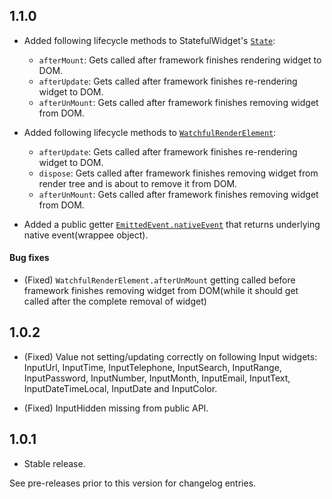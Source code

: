 ## 1.1.0

- Added following lifecycle methods to StatefulWidget's [`State`](https://pub.dev/documentation/rad/latest/rad/State-class.html):

    - `afterMount`: Gets called after framework finishes rendering widget to DOM. 
    - `afterUpdate`: Gets called after framework finishes re-rendering widget to DOM. 
    - `afterUnMount`: Gets called after framework finishes removing widget from DOM.

- Added following lifecycle methods to [`WatchfulRenderElement`](https://pub.dev/documentation/rad/latest/rad/WatchfulRenderElement-class.html):

    - `afterUpdate`: Gets called after framework finishes re-rendering widget to DOM. 
    - `dispose`: Gets called after framework finishes removing widget from render tree and is about to remove it from DOM.
    - `afterUnMount`: Gets called after framework finishes removing widget from DOM.

- Added a public getter [`EmittedEvent.nativeEvent`](https://pub.dev/documentation/rad/latest/rad/EmittedEvent/nativeEvent.html) that returns underlying native event(wrappee object).

#### Bug fixes

- (Fixed) `WatchfulRenderElement.afterUnMount` getting called before framework finishes removing widget from DOM(while it should get called after the complete removal of widget)

## 1.0.2

- (Fixed) Value not setting/updating correctly on following Input widgets: InputUrl, InputTime, InputTelephone, InputSearch, InputRange, InputPassword, InputNumber, InputMonth, InputEmail, InputText, InputDateTimeLocal, InputDate and InputColor.

- (Fixed) InputHidden missing from public API.

## 1.0.1

- Stable release.

See pre-releases prior to this version for changelog entries.
